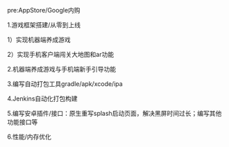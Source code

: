 pre:AppStore/Google内购

1.游戏框架搭建/从零到上线

1）实现机器端养成游戏

2）实现手机客户端闯关大地图和ar功能

2.机器端养成游戏与手机端新手引导功能

3.编写自动打包工具gradle/apk/xcode/ipa

4.Jenkins自动化打包构建

5.编写安卓插件/接口：原生重写splash启动页面，解决黑屏时间过长；编写其他功能接口等

6.性能/内存优化